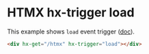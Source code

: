 # HTMX hx-trigger load

This example shows `load` event trigger ([doc](https://v2-0v2-0.htmx.org/docs/#special-events)). 

```html
<div hx-get="/htmx" hx-trigger="load"></div>
```

